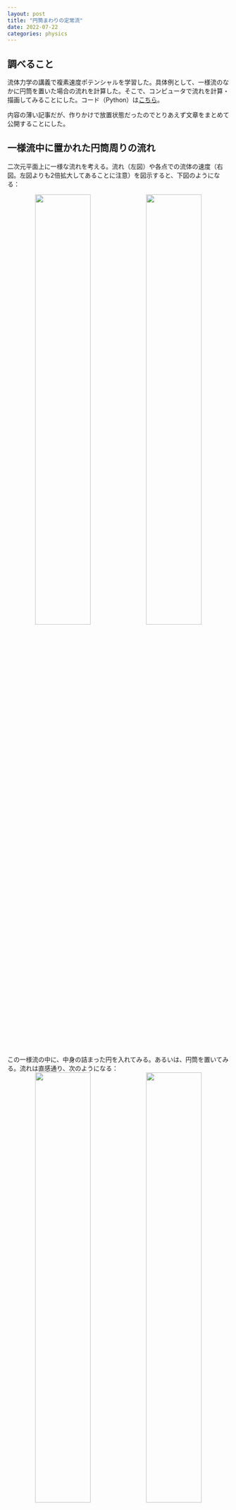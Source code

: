 ```yaml
---
layout: post
title: "円筒まわりの定常流"
date: 2022-07-22
categories: physics
---
```


## 調べること
流体力学の講義で複素速度ポテンシャルを学習した。具体例として、一様流のなかに円筒を置いた場合の流れを計算した。そこで、コンピュータで流れを計算・描画してみることにした。コード（Python）は[こちら](https://github.com/skrbcr/blog/blob/main/assets/2022-07-22-cylinder_flow/cylinder.py)。

内容の薄い記事だが、作りかけで放置状態だったのでとりあえず文章をまとめて公開することにした。

## 一様流中に置かれた円筒周りの流れ
二次元平面上に一様な流れを考える。流れ（左図）や各点での流体の速度（右図。左図よりも2倍拡大してあることに注意）を図示すると、下図のようになる：
<center><img src="/blog/assets/2022-07-22-cylinder_flow/uniform_flow_stream.svg" style="width: 50%"><img src="/blog/assets/2022-07-22-cylinder_flow/uniform_flow_quiver.svg" style="width: 50%"></center>
この一様流の中に、中身の詰まった円を入れてみる。あるいは、円筒を置いてみる。流れは直感通り、次のようになる：
<center><img src="/blog/assets/2022-07-22-cylinder_flow/norm_stream.svg" style="width: 50%"><img src="/blog/assets/2022-07-22-cylinder_flow/norm_quiver.svg" style="width: 50%"></center>
左の図からは、流体が円筒（円）を避けるようにして流れていることがわかる。右の図からは、円筒表面では流速が $0$ になる淀み点 $(-1, 0), (1, 0)$ と一様流の速さ（例えば $(2.0, 2.0)$ あたり）よりも大きくなる点 $(0, -1), (0, 1)$ があることがわかる。

## 循環を加える
前節の流れに下図のような渦糸（循環）を加えてみる。
<center><img src="/blog/assets/2022-07-22-cylinder_flow/rot_stream.svg" style="width: 50%"><img src="/blog/assets/2022-07-22-cylinder_flow/rot_quiver.svg" style="width: 50%"></center>
このとき、流れの様子は、循環の大きさにより変化する。

### 循環が小さい場合
<center><img src="/blog/assets/2022-07-22-cylinder_flow/rot_weak_stream.svg" style="width: 50%"><img src="/blog/assets/2022-07-22-cylinder_flow/rot_weak_quiver.svg" style="width: 50%"></center>
循環流と一様流の向きが同じとなる上側では流速が速くなり、下側では遅くなる。ここまでは直感的な結果が得られている。

### 循環が特別な大きさの場合
<center><img src="/blog/assets/2022-07-22-cylinder_flow/rot_med_stream.svg" style="width: 50%"><img src="/blog/assets/2022-07-22-cylinder_flow/rot_med_quiver.svg" style="width: 50%"></center>
循環の流速を上げていくと、やがて円筒下部に特徴的な流れが出現する。左側の流れと右側の流れがぶつかり合う点ができる。具体的な循環の大きさは、流速を $U$、円筒の半径を $a$ とすると $\Gamma = 4\pi Ua$。

### 循環が大きい場合
<center><img src="/blog/assets/2022-07-22-cylinder_flow/rot_strong_stream.svg" style="width: 50%"><img src="/blog/assets/2022-07-22-cylinder_flow/rot_strong_quiver.svg" style="width: 50%"></center>
さらに循環の流速を上げると円筒下部の淀み点は円筒から離れた位置に移動する。直感的には分かりずらい流れが発生している。
